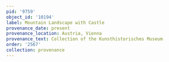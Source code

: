 ```yaml
---
pid: '9759'
object_id: '10194'
label: Mountain Landscape with Castle
provenance_date: present
provenance_location: Austria, Vienna
provenance_text: Collection of the Kunsthistorisches Museum
order: '2567'
collection: provenance
---
```

